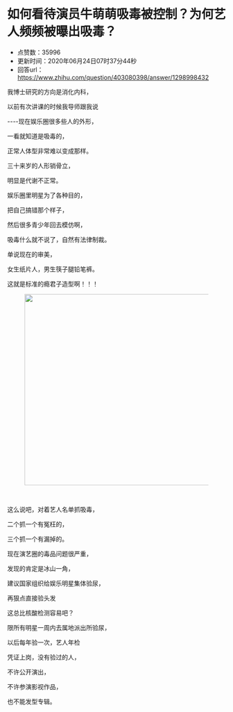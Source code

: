 # 如何看待演员牛萌萌吸毒被控制？为何艺人频频被曝出吸毒？
- 点赞数：35996
- 更新时间：2020年06月24日07时37分44秒
- 回答url：https://www.zhihu.com/question/403080398/answer/1298998432
<body>
 <p data-pid="vRR9tKc3">我博士研究的方向是消化内科，</p>
 <p data-pid="1zJ-cZZM">以前有次讲课的时候我导师跟我说</p>
 <p data-pid="zVEedTrm">----现在娱乐圈很多些人的外形，</p>
 <p data-pid="AYfw4EZG">一看就知道是吸毒的，</p>
 <p data-pid="iKfpuwSY">正常人体型非常难以变成那样。</p>
 <p data-pid="6qirvwku">三十来岁的人形销骨立，</p>
 <p data-pid="TEDtXOOb">明显是代谢不正常。</p>
 <p data-pid="osDcMUsv">娱乐圈里明星为了各种目的，</p>
 <p data-pid="_8gsRM-W">把自己搞错那个样子，</p>
 <p data-pid="PkAVbboC">然后很多青少年回去模仿啊，</p>
 <p data-pid="eiMDHevT">吸毒什么就不说了，自然有法律制裁。</p>
 <p data-pid="pnz1WFfW">单说现在的审美，</p>
 <p data-pid="GvgJjpOx">女生纸片人，男生筷子腿铅笔裤。</p>
 <p data-pid="cBidGkeA">这就是标准的瘾君子造型啊！！！</p>
 <figure data-size="normal">
  <img src="https://pica.zhimg.com/50/v2-abb6b4e92f5a8d2cd8f9e81578a03010_720w.jpg?source=1940ef5c" data-caption="" data-size="normal" data-rawwidth="440" data-rawheight="600" data-original-token="v2-99ce0a207adda658ddc9e3034b90a0b8" data-default-watermark-src="https://pica.zhimg.com/50/v2-015d39d5fd6c84ee18f66edd768f3c68_720w.jpg?source=1940ef5c" class="origin_image zh-lightbox-thumb" width="440" data-original="https://pic1.zhimg.com/v2-abb6b4e92f5a8d2cd8f9e81578a03010_r.jpg?source=1940ef5c">
 </figure>
 <p class="ztext-empty-paragraph"><br></p>
 <p data-pid="zpzUbreV">这么说吧，对着艺人名单抓吸毒，</p>
 <p data-pid="M0vo2mxC">二个抓一个有冤枉的，</p>
 <p data-pid="1Q-QSi97">三个抓一个有漏掉的。</p>
 <p data-pid="DWX-rAtK">现在演艺圈的毒品问题很严重，</p>
 <p data-pid="BlNHIIIK">发现的肯定是冰山一角，</p>
 <p data-pid="NWOvJPix">建议国家组织给娱乐明星集体验尿，</p>
 <p data-pid="7Q1_B6ZO">再狠点直接验头发</p>
 <p data-pid="VzO3_K7n">这总比核酸检测容易吧？</p>
 <p data-pid="v0xzv0A7">限所有明星一周内去属地派出所验尿，</p>
 <p data-pid="_dKivvRI">以后每年验一次，艺人年检</p>
 <p data-pid="Xn_tI1KQ">凭证上岗，没有验过的人，</p>
 <p data-pid="5GtQQlvQ">不许公开演出，</p>
 <p data-pid="OqMT279g">不许参演影视作品，</p>
 <p data-pid="w1C3ZO5Y">也不能发型专辑。</p>
 <p></p>
 <p></p>
 <p></p>
 <p></p>
</body>